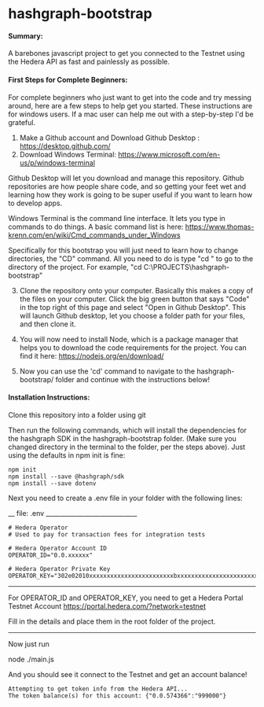 # hashgraph-bootstrap

#### Summary:

A barebones javascript project to get you connected to the Testnet using the Hedera API as fast and painlessly as possible.

#### First Steps for Complete Beginners:

For complete beginners who just want to get into the code and try messing around, here are a few steps to help get you started. These instructions are for windows users. If a mac user can help me out with a step-by-step I'd be grateful.

1. Make a Github account and Download Github Desktop : https://desktop.github.com/
2. Download Windows Terminal: https://www.microsoft.com/en-us/p/windows-terminal

Github Desktop will let you download and manage this repository. Github repositories are how people share code, and so getting your feet wet and learning how they work is going to be super useful if you want to learn how to develop apps.

Windows Terminal is the command line interface. It lets you type in commands to do things. A basic command list is here: https://www.thomas-krenn.com/en/wiki/Cmd_commands_under_Windows

Specifically for this bootstrap you will just need to learn how to change directories, the "CD" command. All you need to do is type "cd <folder path>" to go to the directory of the project. For example, "cd C:\PROJECTS\hashgraph-bootstrap"

3. Clone the repository onto your computer. Basically this makes a copy of the files on your computer. Click the big green button that says "Code" in the top right of this page and select "Open in Github Desktop". This will launch Github desktop, let you choose a folder path for your files, and then clone it.
4. You will now need to install Node, which is a package manager that helps you to download the code requirements for the project. You can find it here: https://nodejs.org/en/download/

5. Now you can use the 'cd' command to navigate to the hashgraph-bootstrap/ folder and continue with the instructions below!


#### Installation Instructions:

Clone this repository into a folder using git

Then run the following commands, which will install the dependencies for the hashgraph SDK in the hashgraph-bootstrap folder. (Make sure you changed directory in the terminal to the folder, per the steps above). Just using the defaults in npm init is fine:
```
npm init
npm install --save @hashgraph/sdk
npm install --save dotenv
```
Next you need to create a .env file in your folder with the following lines:

__ file: .env _____________________________
```
# Hedera Operator
# Used to pay for transaction fees for integration tests

# Hedera Operator Account ID
OPERATOR_ID="0.0.xxxxxx"

# Hedera Operator Private Key
OPERATOR_KEY="302e02010xxxxxxxxxxxxxxxxxxxxxxxxbxxxxxxxxxxxxxxxxxxxxxxxxxxxxxxxxxxxxxxxxxx"
```
______________________

For OPERATOR_ID and OPERATOR_KEY, you need to get a Hedera Portal Testnet Account
https://portal.hedera.com/?network=testnet

Fill in the details and place them in the root folder of the project.

______________________

Now just run

node ./main.js

And you should see it connect to the Testnet and get an account balance!
```
Attempting to get token info from the Hedera API...
The token balance(s) for this account: {"0.0.574366":"999000"}
```


